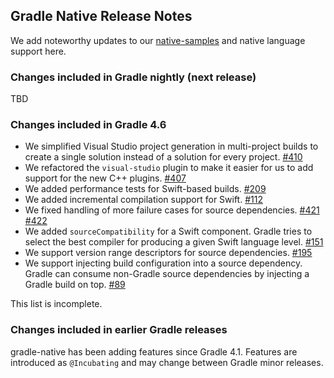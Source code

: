 ## Gradle Native Release Notes

We add noteworthy updates to our [native-samples](https://github.com/gradle/native-samples) and native language support here.

### Changes included in Gradle nightly (next release)

TBD

### Changes included in Gradle 4.6

- We simplified Visual Studio project generation in multi-project builds to create a single solution instead of a solution for every project. [#410](https://github.com/gradle/gradle-native/issues/410)
- We refactored the `visual-studio` plugin to make it easier for us to add support for the new C++ plugins. [#407](https://github.com/gradle/gradle-native/issues/407)
- We added performance tests for Swift-based builds. [#209](https://github.com/gradle/gradle-native/issues/209)
- We added incremental compilation support for Swift. [#112](https://github.com/gradle/gradle-native/issues/112)
- We fixed handling of more failure cases for source dependencies. [#421](https://github.com/gradle/gradle-native/issues/421) [#422](https://github.com/gradle/gradle-native/issues/422)
- We added `sourceCompatibility` for a Swift component. Gradle tries to select the best compiler for producing a given Swift language level. [#151](https://github.com/gradle/gradle-native/issues/151)
- We support version range descriptors for source dependencies. [#195](https://github.com/gradle/gradle-native/issues/195)
- We support injecting build configuration into a source dependency. Gradle can consume non-Gradle source dependencies by injecting a Gradle build on top. [#89](https://github.com/gradle/gradle-native/issues/89)

This list is incomplete.

### Changes included in earlier Gradle releases

gradle-native has been adding features since Gradle 4.1. Features are introduced as `@Incubating` and may change between Gradle minor releases.
